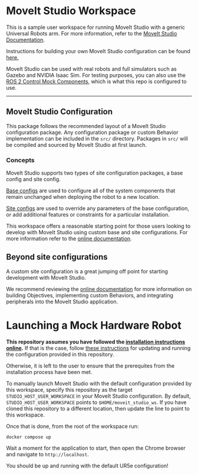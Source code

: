 # MoveIt Studio Workspace

This is a sample user workspace for running MoveIt Studio with a generic Universal Robots arm.
For more information, refer to the [MoveIt Studio Documentation](https://docs.picknik.ai/).

Instructions for building your own MoveIt Studio configuration can be found [here.](https://docs.picknik.ai/en/stable/getting_started/configuration_tutorials/configure_custom_robot/config_package.html)

MoveIt Studio can be used with real robots and full simulators such as Gazebo and NVIDIA Isaac Sim.
For testing purposes, you can also use the [ROS 2 Control Mock Components](https://control.ros.org/master/doc/ros2_control/hardware_interface/doc/mock_components_userdoc.html), which is what this repo is configured to use.

---
## MoveIt Studio Configuration

This package follows the recommended layout of a MoveIt Studio configuration package.
Any configuration package or custom Behavior implementation can be included in the `src/` directory.
Packages in `src/` will be compiled and sourced by MoveIt Studio at first launch.

### Concepts

MoveIt Studio supports two types of site configuration packages, a base config and site config.

[Base configs](src/picknik_ur_base_config/README.md) are used to configure all of the system components that remain unchanged when deploying the robot to a new location.

[Site configs](src/picknik_ur_site_config/README.md) are used to override any parameters of the base configuration, or add additional features or constraints for a particular installation.

This workspace offers a reasonable starting point for those users looking to develop with MoveIt Studio using custom base and site configurations.
For more information refer to the [online documentation](https://docs.picknik.ai/en/stable/getting_started/configuration_tutorials/configure_custom_robot/config_package.html).

## Beyond site configurations

A custom site configuration is a great jumping off point for starting development with MoveIt Studio.

We recommend reviewing the [online documentation](https://docs.picknik.ai/en/stable/) for more information on building Objectives, implementing custom Behaviors, and integrating peripherals into the MoveIt Studio application.

# Launching a Mock Hardware Robot

**This repository assumes you have followed the [installation instructions online](https://docs.picknik.ai/en/stable/getting_started/setup_tutorials/install_software/software_installation.html).**
If that is the case, follow [these instructions](https://docs.picknik.ai/en/stable/getting_started/setup_tutorials/configuring_moveit_studio/configuring_moveit_studio.html) for updating and running the configuration provided in this repository.

Otherwise, it is left to the user to ensure that the prerequites from the installation process have been met.

To manually launch MoveIt Studio with the default configuration provided by this workspace, specify this repository as the target `STUDIO_HOST_USER_WORKSPACE` in your MoveIt Studio configuration.
By default, `STUDIO_HOST_USER_WORKSPACE` points to `$HOME/moveit_studio_ws`.
If you have cloned this repository to a different location, then update the line to point to this workspace.

Once that is done, from the root of the workspace run:

`docker compose up`

Wait a moment for the application to start, then open the Chrome browser and navigate to ``http://localhost``.

You should be up and running with the default UR5e configuration!
